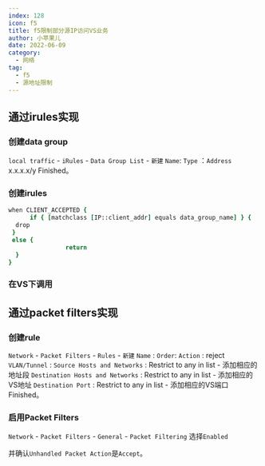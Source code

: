 ```yaml
---
index: 128
icon: f5
title: f5限制部分源IP访问VS业务
author: 小苹果儿
date: 2022-06-09
category:
  - 网络
tag:
  - f5
  - 源地址限制
---
```




## 通过irules实现

### 创建data group

`local traffic` - `iRules` - `Data Group List` - `新建`
`Name`: 
`Type` ：`Address`
x.x.x.x/y
Finished。

### 创建irules

```tcl
when CLIENT_ACCEPTED {
      if { [matchclass [IP::client_addr] equals data_group_name] } {
  drop
 }
 else {
                return
  }
}
```

### 在VS下调用



## 通过packet filters实现

### 创建rule

`Network` - `Packet Filters` - `Rules` - `新建`
`Name` :
`Order`: 
`Action` : reject
`VLAN/Tunnel` : 
`Source Hosts and Networks` : Restrict to any in list - 添加相应的地址段
`Destination Hosts and Networks` : Restrict to any in list - 添加相应的VS地址
`Destination Port` : Restrict to any in list - 添加相应的VS端口
Finished。

### 启用Packet Filters

`Network` - `Packet Filters` - `General` - `Packet Filtering` 选择`Enabled`

并确认`Unhandled Packet Action`是`Accept`。

